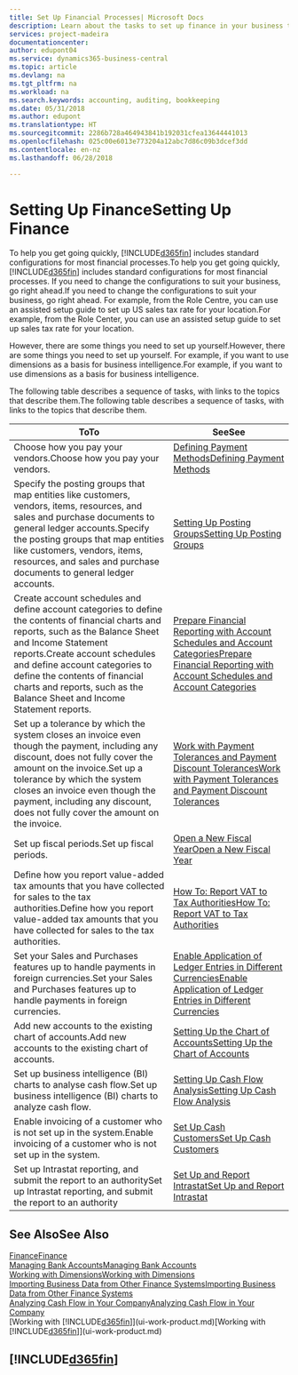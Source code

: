 ```yaml
---
title: Set Up Financial Processes| Microsoft Docs
description: Learn about the tasks to set up finance in your business to suit all your accounting, auditing, or bookkeeping needs.
services: project-madeira
documentationcenter: 
author: edupont04
ms.service: dynamics365-business-central
ms.topic: article
ms.devlang: na
ms.tgt_pltfrm: na
ms.workload: na
ms.search.keywords: accounting, auditing, bookkeeping
ms.date: 05/31/2018
ms.author: edupont
ms.translationtype: HT
ms.sourcegitcommit: 2286b728a464943841b192031cfea13644441013
ms.openlocfilehash: 025c00e6013e773204a12abc7d86c09b3dcef3dd
ms.contentlocale: en-nz
ms.lasthandoff: 06/28/2018

---
```

# <a name="setting-up-finance"></a><span data-ttu-id="8a14f-103">Setting Up Finance</span><span class="sxs-lookup"><span data-stu-id="8a14f-103">Setting Up Finance</span></span>
<span data-ttu-id="8a14f-104">To help you get going quickly, [!INCLUDE[d365fin](includes/d365fin_md.md)] includes standard configurations for most financial processes.</span><span class="sxs-lookup"><span data-stu-id="8a14f-104">To help you get going quickly, [!INCLUDE[d365fin](includes/d365fin_md.md)] includes standard configurations for most financial processes.</span></span> <span data-ttu-id="8a14f-105">If you need to change the configurations to suit your business, go right ahead.</span><span class="sxs-lookup"><span data-stu-id="8a14f-105">If you need to change the configurations to suit your business, go right ahead.</span></span> <span data-ttu-id="8a14f-106">For example, from the Role Centre, you can use an assisted setup guide to set up US sales tax rate for your location.</span><span class="sxs-lookup"><span data-stu-id="8a14f-106">For example, from the Role Center, you can use an assisted setup guide to set up sales tax rate for your location.</span></span>  

<span data-ttu-id="8a14f-107">However, there are some things you need to set up yourself.</span><span class="sxs-lookup"><span data-stu-id="8a14f-107">However, there are some things you need to set up yourself.</span></span> <span data-ttu-id="8a14f-108">For example, if you want to use dimensions as a basis for business intelligence.</span><span class="sxs-lookup"><span data-stu-id="8a14f-108">For example, if you want to use dimensions as a basis for business intelligence.</span></span>  

<span data-ttu-id="8a14f-109">The following table describes a sequence of tasks, with links to the topics that describe them.</span><span class="sxs-lookup"><span data-stu-id="8a14f-109">The following table describes a sequence of tasks, with links to the topics that describe them.</span></span>

| <span data-ttu-id="8a14f-110">To</span><span class="sxs-lookup"><span data-stu-id="8a14f-110">To</span></span> | <span data-ttu-id="8a14f-111">See</span><span class="sxs-lookup"><span data-stu-id="8a14f-111">See</span></span> |
| --- | --- |
| <span data-ttu-id="8a14f-112">Choose how you pay your vendors.</span><span class="sxs-lookup"><span data-stu-id="8a14f-112">Choose how you pay your vendors.</span></span> |[<span data-ttu-id="8a14f-113">Defining Payment Methods</span><span class="sxs-lookup"><span data-stu-id="8a14f-113">Defining Payment Methods</span></span>](finance-payment-methods.md) |
| <span data-ttu-id="8a14f-114">Specify the posting groups that map entities like customers, vendors, items, resources, and sales and purchase documents to general ledger accounts.</span><span class="sxs-lookup"><span data-stu-id="8a14f-114">Specify the posting groups that map entities like customers, vendors, items, resources, and sales and purchase documents to general ledger accounts.</span></span> |[<span data-ttu-id="8a14f-115">Setting Up Posting Groups</span><span class="sxs-lookup"><span data-stu-id="8a14f-115">Setting Up Posting Groups</span></span>](finance-posting-groups.md)|
|<span data-ttu-id="8a14f-116">Create account schedules and define account categories to define the contents of financial charts and reports, such as the Balance Sheet and Income Statement reports.</span><span class="sxs-lookup"><span data-stu-id="8a14f-116">Create account schedules and define account categories to define the contents of financial charts and reports, such as the Balance Sheet and Income Statement reports.</span></span>|[<span data-ttu-id="8a14f-117">Prepare Financial Reporting with Account Schedules and Account Categories</span><span class="sxs-lookup"><span data-stu-id="8a14f-117">Prepare Financial Reporting with Account Schedules and Account Categories</span></span>](bi-how-work-account-schedule.md)|
|<span data-ttu-id="8a14f-118">Set up a tolerance by which the system closes an invoice even though the payment, including any discount, does not fully cover the amount on the invoice.</span><span class="sxs-lookup"><span data-stu-id="8a14f-118">Set up a tolerance by which the system closes an invoice even though the payment, including any discount, does not fully cover the amount on the invoice.</span></span>|[<span data-ttu-id="8a14f-119">Work with Payment Tolerances and Payment Discount Tolerances</span><span class="sxs-lookup"><span data-stu-id="8a14f-119">Work with Payment Tolerances and Payment Discount Tolerances</span></span>](finance-payment-tolerance-and-payment-discount-tolerance.md)|
| <span data-ttu-id="8a14f-120">Set up fiscal periods.</span><span class="sxs-lookup"><span data-stu-id="8a14f-120">Set up fiscal periods.</span></span> |[<span data-ttu-id="8a14f-121">Open a New Fiscal Year</span><span class="sxs-lookup"><span data-stu-id="8a14f-121">Open a New Fiscal Year</span></span>](finance-how-open-new-fiscal-year.md) |
| <span data-ttu-id="8a14f-122">Define how you report value-added tax amounts that you have collected for sales to the tax authorities.</span><span class="sxs-lookup"><span data-stu-id="8a14f-122">Define how you report value-added tax amounts that you have collected for sales to the tax authorities.</span></span> |[<span data-ttu-id="8a14f-123">How To: Report VAT to Tax Authorities</span><span class="sxs-lookup"><span data-stu-id="8a14f-123">How To: Report VAT to Tax Authorities</span></span>](finance-how-report-vat.md)|
| <span data-ttu-id="8a14f-124">Set your Sales and Purchases features up to handle payments in foreign currencies.</span><span class="sxs-lookup"><span data-stu-id="8a14f-124">Set your Sales and Purchases features up to handle payments in foreign currencies.</span></span>|[<span data-ttu-id="8a14f-125">Enable Application of Ledger Entries in Different Currencies</span><span class="sxs-lookup"><span data-stu-id="8a14f-125">Enable Application of Ledger Entries in Different Currencies</span></span>](finance-how-enable-application-ledger-entries-different-currencies.md)
| <span data-ttu-id="8a14f-126">Add new accounts to the existing chart of accounts.</span><span class="sxs-lookup"><span data-stu-id="8a14f-126">Add new accounts to the existing chart of accounts.</span></span> |[<span data-ttu-id="8a14f-127">Setting Up the Chart of Accounts</span><span class="sxs-lookup"><span data-stu-id="8a14f-127">Setting Up the Chart of Accounts</span></span>](finance-setup-chart-accounts.md) |
| <span data-ttu-id="8a14f-128">Set up business intelligence (BI) charts to analyse cash flow.</span><span class="sxs-lookup"><span data-stu-id="8a14f-128">Set up business intelligence (BI) charts to analyze cash flow.</span></span> |[<span data-ttu-id="8a14f-129">Setting Up Cash Flow Analysis</span><span class="sxs-lookup"><span data-stu-id="8a14f-129">Setting Up Cash Flow Analysis</span></span>](finance-setup-cash-flow-analyses.md) |
|<span data-ttu-id="8a14f-130">Enable invoicing of a customer who is not set up in the system.</span><span class="sxs-lookup"><span data-stu-id="8a14f-130">Enable invoicing of a customer who is not set up in the system.</span></span>|[<span data-ttu-id="8a14f-131">Set Up Cash Customers</span><span class="sxs-lookup"><span data-stu-id="8a14f-131">Set Up Cash Customers</span></span>](finance-how-to-set-up-cash-customers.md)|
| <span data-ttu-id="8a14f-132">Set up Intrastat reporting, and submit the report to an authority</span><span class="sxs-lookup"><span data-stu-id="8a14f-132">Set up Intrastat reporting, and submit the report to an authority</span></span> | [<span data-ttu-id="8a14f-133">Set Up and Report Intrastat</span><span class="sxs-lookup"><span data-stu-id="8a14f-133">Set Up and Report Intrastat</span></span>](finance-how-setup-report-intrastat.md)|

## <a name="see-also"></a><span data-ttu-id="8a14f-134">See Also</span><span class="sxs-lookup"><span data-stu-id="8a14f-134">See Also</span></span>
[<span data-ttu-id="8a14f-135">Finance</span><span class="sxs-lookup"><span data-stu-id="8a14f-135">Finance</span></span>](finance.md)  
[<span data-ttu-id="8a14f-136">Managing Bank Accounts</span><span class="sxs-lookup"><span data-stu-id="8a14f-136">Managing Bank Accounts</span></span>](bank-manage-bank-accounts.md)  
[<span data-ttu-id="8a14f-137">Working with Dimensions</span><span class="sxs-lookup"><span data-stu-id="8a14f-137">Working with Dimensions</span></span>](finance-dimensions.md)  
[<span data-ttu-id="8a14f-138">Importing Business Data from Other Finance Systems</span><span class="sxs-lookup"><span data-stu-id="8a14f-138">Importing Business Data from Other Finance Systems</span></span>](across-import-data-configuration-packages.md)  
[<span data-ttu-id="8a14f-139">Analyzing Cash Flow in Your Company</span><span class="sxs-lookup"><span data-stu-id="8a14f-139">Analyzing Cash Flow in Your Company</span></span>](finance-analyze-cash-flow.md)  
<span data-ttu-id="8a14f-140">[Working with [!INCLUDE[d365fin](includes/d365fin_md.md)]](ui-work-product.md)</span><span class="sxs-lookup"><span data-stu-id="8a14f-140">[Working with [!INCLUDE[d365fin](includes/d365fin_md.md)]](ui-work-product.md)</span></span>  

## [!INCLUDE[d365fin](includes/free_trial_md.md)]  
 

